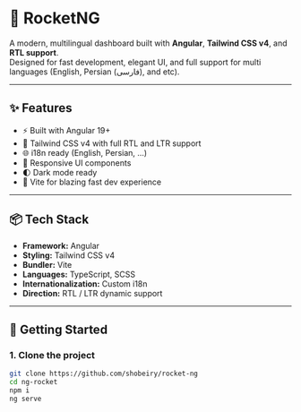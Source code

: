 # 🚀 RocketNG

A modern, multilingual dashboard built with **Angular**, **Tailwind CSS v4**, and **RTL support**.  
Designed for fast development, elegant UI, and full support for multi languages (English, Persian (فارسی), and etc).

---

## ✨ Features

- ⚡ Built with Angular 19+
- 🎨 Tailwind CSS v4 with full RTL and LTR support
- 🌐 i18n ready (English, Persian, ...)
- 📱 Responsive UI components
- 🌓 Dark mode ready
- 🚀 Vite for blazing fast dev experience

---

## 📦 Tech Stack

- **Framework:** Angular
- **Styling:** Tailwind CSS v4
- **Bundler:** Vite
- **Languages:** TypeScript, SCSS
- **Internationalization:** Custom i18n
- **Direction:** RTL / LTR dynamic support

---

## 🚀 Getting Started

### 1. Clone the project

```bash
git clone https://github.com/shobeiry/rocket-ng
cd ng-rocket
npm i
ng serve
```
